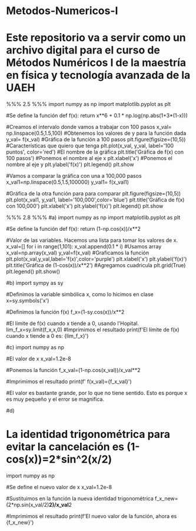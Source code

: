 # Metodos-Numericos-I
# Este repositorio va a servir como un archivo digital para el curso de Métodos Numéricos I de la maestría en física y tecnología avanzada de la UAEH

%%%
2.5 
%%%
 import numpy as np
import matplotlib.pyplot as plt

#Se define la función
def f(x):
    return x**6 + 0.1 * np.log(np.abs(1+3*(1-x)))

#Creamos el intervalo donde vamos a trabajar con 100 pasos
x_val= np.linspace(0.5,1.5,100)
#Obtenemos los valores de y para la función dada
y_val= f(x_val)
#Gráfica de la función a 100 pasos
plt.figure(figsize=(10,5))
#Características que quiero que tenga
plt.plot(x_val, y_val, label='100 puntos', color='red')
#El nombre de la gráfica
plt.title('Gráfica de f(x) con 100 pasos')
#Ponemos el nombre al eje x
plt.xlabel('x')
#Ponemos el nombre al eje y
plt.ylabel('f(x)')
plt.legend()
plt.show

#Vamos a comparar la gráfica con una a 100,000 pasos
x_val1=np.linspace(0.5,1.5,100000)
y_val1= f(x_val1)

#Gráfica de la otra función para para comparar
plt.figure(figsize=(10,5))
plt.plot(x_val1, y_val1, label='100,000',color='blue')
plt.title('Gráfica de f(x) con 100,000')
plt.xlabel('x')
plt.ylabel('f(x)')
plt.legend()
plt.show

%%%
2.8
%%%
#a)
import numpy as np
import matplotlib.pyplot as plt

#Se define la función
def f(x):
    return (1-np.cos(x))/x**2

#Valor de las variables. Hacemos una lista para tomar los valores de x.
x_val=[]
for i in range(1,101):
    x_val.append(0.1 * i)
#Usamos array 
x_val=np.array(x_val)
y_val=f(x_val)
#Graficamos la función 
plt.plot(x_val,y_val,label='f(x)',color='purple')
plt.xlabel('x')
plt.ylabel('f(x)')
plt.title('Gráfica de (1-cos(x))/x**2')
#Agregamos cuadricula
plt.grid(True)
plt.legend()
plt.show()

#b)
import sympy as sy

#Definimos la variable simbólica x, como lo hicimos en clase
x=sy.symbols('x')

#Definimos la función f(x)
f_x=(1-sy.cos(x))/x**2

#El límite de f(x) cuando x tiende a 0, usando l'Hopital.
lim_f_x=sy.limit(f_x,x,0)
#Imprimimos el resultado
print(f'El límite de f(x) cuando x tiende a 0 es: {lim_f_x}')

#c)
import numpy as np

#El valor de x 
x_val=1.2e-8

#Ponemos la función
f_x_val=(1-np.cos(x_val))/x_val**2

#Imprimimos el resultado
print(f' f(x_val)={f_x_val}')

#El valor es bastante grande, por lo que no tiene sentido. Esto es porque x es muy pequeño y el error se magnifica.

#d)
# La identidad trigonométrica para evitar la cancelación es (1-cos(x))=2*sin^2(x/2)

import numpy as np

#Se define el nuevo valor de x
x_val=1.2e-8

#Sustituimos en la función la nueva identidad trigonométrica
f_x_new=(2*np.sin(x_val/2)**2)/x_val**2

#Imprimimos el resultado
print(f'El nuevo valor de la función, ahora es {f_x_new}')

